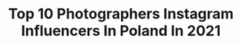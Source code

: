 ---
title: Top 10 Photographers Instagram Influencers In Poland In 2021
description: >-
  Find top photographers Instagram influencers in Poland in 2021. Most popular hashtags: #photooftheday #wroclaw #portrait #polskadziewczyna.
platform: Instagram
hits: 415
text_top: See the top-rated Instagram profiles on inBeat.
text_bottom: Our database holds 415 Instagram influencers like this in Poland for you to collaborate.
profiles:
  - username: "iza_grzybowska"
    fullname: >-
      Iza Grzybowska
    bio: >-
      Photographer.
    location: "Poland"
    followers: 7730
    engagement: 273
    commentsToLikes: 0.024775
    id: ck138j2g4ggoe0i19xglw0ey8
    verified: false
    hashtags: "#colourphotography, #photosessions, #izagrzybowska, #malgorzatapieczynska"
  - username: "krzeczaa"
    fullname: >-
      Ola Krzeczkowska ✨
    bio: >-
      photographer | content creator 📸 fashion 👗 | lifestyle ✨ | beauty 💄 💑 @_geekon_ 💌contact: aleksandrakrzeczkowska@gmail.com
    location: "Poland"
    followers: 28104
    engagement: 430
    commentsToLikes: 0.099978
    id: ck0w1vjlylc990i19bgdgse7t
    verified: false
    hashtags: "#sukienka, #parisianamour, #polishgirls, #stylebloggers"
  - username: "qmamkasze"
    fullname: >-
      Maia Sobczak
    bio: >-
      • Author of three culinary books 📚✨ • plant based cook • passionate photographer • foodstylist • holistic consultant • yoga teacher Add #qmamkasze
    location: "Poland"
    followers: 32332
    engagement: 349
    commentsToLikes: 0.088971
    id: ck5zz2ewday7k0i14wwbrmv8e
    verified: false
    hashtags: "#embracingslowerlife, #qmamkaszewyzywa, #feelblessed, #ofwhimsicalmoments"
  - username: "magholek"
    fullname: >-
      Magdalena Hołubowska
    bio: >-
      Photographer from Poland 🌿Wroclaw 🏠 Panasonic Lumix DC-G9 📷 + Sony a7r4 📸🙈
    location: "Poland"
    followers: 33644
    engagement: 339
    commentsToLikes: 0.055211
    id: ck5bxayxsnde60i11f1ywj7qk
    verified: false
    hashtags: "#polskadziewczyna, #makephotonotwar, #portraitsfromtheworld, #ourportraitsdays"
  - username: "ulaasi"
    fullname: >-
      CAREMORE.pl
    bio: >-
      ✩ photographer & fashion blogger ✩ @caremore_studio ✩ hello@caremore.pl
    location: "Poland"
    followers: 14096
    engagement: 667
    commentsToLikes: 0.100681
    id: ck8t4azl663z40j78v3icw9bw
    verified: false
    hashtags: "#wspierampolskiemarki, #kayday, #kappahlwomen, #cccshoesbags"
  - username: "vcomsy"
    fullname: >-
      𝒲𝒾𝓀𝓉𝑜𝓇𝒾𝒶 𝒦𝑜𝓂𝑒𝓃𝒹𝒶 𝒾𝓃𝒻𝓁𝓊𝑒𝓃𝒸𝑒𝓇
    bio: >-
      Hi, I’m Wiki. 21 yo 🥰 I want to be in the future 🌟photographer🌟traveller🌟Influencer My 📸 @bywkomenda My 👩‍❤️‍👨 @cookie.coach❣️
    location: "Poland"
    followers: 29252
    engagement: 308
    commentsToLikes: 0.073342
    id: ck8t4ckzb6aex0j78drxw7mfe
    verified: false
    hashtags: "#makeupdaily, #polishgirl, #makeuplooksgood, #parisiennestyle"
  - username: "erykminefreedom"
    fullname: >-
      Eryk Minefreedom
    bio: >-
      Visual | Photographer | Media Kandydat do tytułu Mister Polski 2020 Contact 📩: minefreedomblog@gmail.com 📸@minefreedome
    location: "Poland"
    followers: 14186
    engagement: 1001
    commentsToLikes: 0.044496
    id: ck8tdapdf2l5j0j78boqmnssd
    verified: false
    hashtags: "#igers, #guy, #style, #holiday"
  - username: "pooprostupatryk"
    fullname: >-
      𝑷𝒂𝒕𝒓𝒚𝒌 𝑮𝒂𝒛𝒅𝒂 ☆
    bio: >-
      22 | Poland | Photographer. Create To Inspire ✨ Contact: poprostupaatryk@gmail.com
    location: "Poland"
    followers: 18584
    engagement: 1152
    commentsToLikes: 0.019611
    id: ck13d4zfx3pqp0i198f1vhoxw
    verified: false
    hashtags: "#polishboy, #green, #photography, #portrait"
  - username: "agnieszka_maurea_photographer"
    fullname: >-
      Agnieszka Maurea
    bio: >-
      📷 #PHOTOGRAPHER 📷 📖 #warsztatyfotograficzne 📖 💻 #sesjezdjeciowe💻 ⏩ #Prywatnesesje #sesjekomercyjne 🔷Zapraszam na sesje zdjęciowe 📧kontakt@maurea.pl
    location: "Poland"
    followers: 63697
    engagement: 209
    commentsToLikes: 0.052037
    id: ck6u9ma32ycce0j714nhi1b4l
    verified: false
    hashtags: "#dziendobry, #krakow, #bnwsouls, #rodze2021"
  - username: "martamachej"
    fullname: >-
      Marta Machej | Photographer
    bio: >-
      Published fashion, portrait & beauty photographer. Based in #Warsaw , Poland PADI Instructor, educator, traveler, mum ♥️
    location: "Poland"
    followers: 9328
    engagement: 522
    commentsToLikes: 0.071739
    id: ck0vy026i1klu0i193ydwhyzx
    verified: false
    hashtags: "#dreamteam, #doslubuminiepodrodze, #freckles, #warsaw"
---